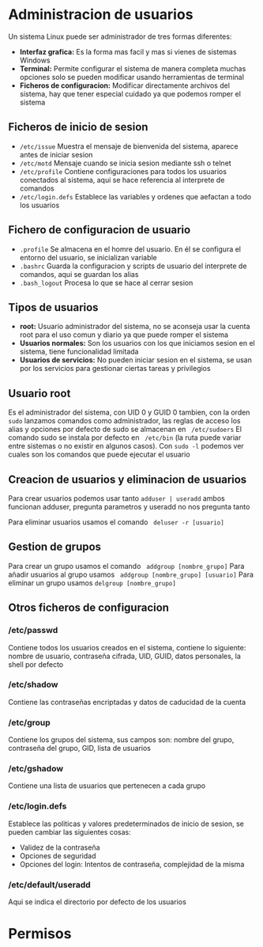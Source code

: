 # Administracion de usuarios 
Un sistema Linux puede ser administrador de tres formas diferentes: 

- **Interfaz grafica:** Es la forma mas facil y mas si vienes de sistemas Windows
- **Terminal:** Permite configurar el sistema de manera completa muchas opciones solo se pueden modificar usando herramientas de terminal
- **Ficheros de configuracion:** Modificar directamente archivos del sistema, hay que tener especial cuidado ya que podemos romper el sistema  

## Ficheros de inicio de sesion 

- ```/etc/issue``` Muestra el mensaje de bienvenida del sistema, aparece antes de iniciar sesion
- ```/etc/motd``` Mensaje cuando se inicia sesion mediante ssh o telnet
- ```/etc/profile``` Contiene configuraciones para todos los usuarios conectados al sistema, aqui se hace referencia al interprete de comandos 
- ```/etc/login.defs``` Establece las variables y ordenes que aefactan a todo los usuarios 

## Fichero de configuracion de usuario 

- ```.profile``` Se almacena en el homre del usuario. En él se configura el
entorno del usuario, se inicializan variable
- ```.bashrc``` Guarda la configuracion y scripts de usuario del interprete de comandos, aqui se guardan los alias 
- ```.bash_logout``` Procesa lo que se hace al cerrar sesion 

## Tipos de usuarios 

- **root:** Usuario administrador del sistema, no se aconseja usar la cuenta root para el uso comun y diario ya que puede romper el sistema 
- **Usuarios normales:** Son los usuarios con los que iniciamos sesion en el sistema, tiene funcionalidad limitada 
- **Usuarios de servicios:** No pueden iniciar sesion en el sistema, se usan por los servicios para gestionar ciertas tareas y privilegios 

## Usuario root 
Es el administrador del sistema, con UID 0 y GUID 0 tambien, con la orden ```sudo``` lanzamos comandos como administrador, las reglas de acceso los alias y opciones por defecto de sudo se almacenan en ``` /etc/sudoers``` 
El comando sudo se instala por defecto en ``` /etc/bin``` (la ruta puede variar entre sistemas o no existir en algunos casos).
Con ``` sudo -l ``` podemos ver cuales son los comandos que puede ejecutar el usuario 

## Creacion de usuarios y eliminacion de usuarios 
Para crear usuarios podemos usar tanto ```adduser | useradd``` ambos funcionan 
adduser, pregunta parametros y useradd no nos pregunta tanto 

Para eliminar usuarios usamos el comando ``` deluser -r [usuario]```  

## Gestion de grupos
Para crear un grupo usamos el comando ``` addgroup [nombre_grupo]```
Para añadir usuarios al grupo usamos ``` addgroup [nombre_grupo] [usuario]``` 
Para eliminar un grupo usamos ``` delgroup [nombre_grupo] ``` 

## Otros ficheros de configuracion 

### /etc/passwd
Contiene todos los usuarios creados en el sistema, contiene lo siguiente:
nombre de usuario, contraseña cifrada, UID, GUID, datos personales, la shell por defecto 

### /etc/shadow
Contiene las contraseñas encriptadas y datos de caducidad de la cuenta

### /etc/group
Contiene los grupos del sistema, sus campos son: 
nombre del grupo, contraseña del grupo, GID, lista de usuarios 

### /etc/gshadow 
Contiene una lista de usuarios que pertenecen a cada grupo 

### /etc/login.defs
Establece las politicas y valores predeterminados de inicio de sesion, se pueden cambiar las siguientes cosas: 

- Validez de la contraseña 
- Opciones de seguridad
- Opciones del login: Intentos de contraseña, complejidad de la misma 

### /etc/default/useradd 
Aqui se indica el directorio por defecto de los usuarios 


# Permisos 
